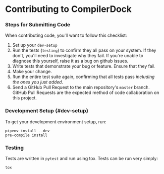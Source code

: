 
Contributing to CompilerDock
======================
### Steps for Submitting Code
When contributing code, you\'ll want to follow this checklist:

1.  Set up your `dev-setup`
2.  Run the tests (`testing`) to confirm
    they all pass on your system. If they don\'t, you\'ll need to
    investigate why they fail. If you\'re unable to diagnose this
    yourself, raise it as a bug on github issues.
3.  Write tests that demonstrate your bug or feature. Ensure that they
    fail.
4.  Make your change.
5.  Run the entire test suite again, confirming that all tests pass
    *including the ones you just added*.
6.  Send a GitHub Pull Request to the main repository\'s `master`
    branch. GitHub Pull Requests are the expected method of code
    collaboration on this project.
### Development Setup {#dev-setup}
To get your development environment setup, run:

``` {.sh}
pipenv install --dev
pre-compile install
```
### Testing

Tests are written in `pytest` and run using tox. Tests can be run very simply:

``` {.sh}
tox
```
